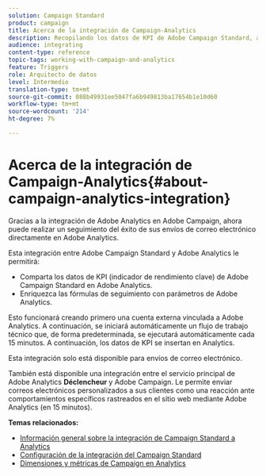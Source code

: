 ```yaml
---
solution: Campaign Standard
product: campaign
title: Acerca de la integración de Campaign-Analytics
description: Recopilando los datos de KPI de Adobe Campaign Standard, ahora puede compartir los datos de campaña con Adobe Analytics para medir las métricas de marketing por correo electrónico de Adobe Campaign.
audience: integrating
content-type: reference
topic-tags: working-with-campaign-and-analytics
feature: Triggers
role: Arquitecto de datos
level: Intermedio
translation-type: tm+mt
source-git-commit: 088b49931ee5047fa6b949813ba17654b1e10d60
workflow-type: tm+mt
source-wordcount: '214'
ht-degree: 7%

---
```



# Acerca de la integración de Campaign-Analytics{#about-campaign-analytics-integration}

Gracias a la integración de Adobe Analytics en Adobe Campaign, ahora puede realizar un seguimiento del éxito de sus envíos de correo electrónico directamente en Adobe Analytics.

Esta integración entre Adobe Campaign Standard y Adobe Analytics le permitirá:

* Comparta los datos de KPI (indicador de rendimiento clave) de Adobe Campaign Standard en Adobe Analytics.
* Enriquezca las fórmulas de seguimiento con parámetros de Adobe Analytics.

Esto funcionará creando primero una cuenta externa vinculada a Adobe Analytics. A continuación, se iniciará automáticamente un flujo de trabajo técnico que, de forma predeterminada, se ejecutará automáticamente cada 15 minutos. A continuación, los datos de KPI se insertan en Analytics.

Esta integración solo está disponible para envíos de correo electrónico.

También está disponible una integración entre el servicio principal de Adobe Analytics **Déclencheur** y Adobe Campaign. Le permite enviar correos electrónicos personalizados a sus clientes como una reacción ante comportamientos específicos rastreados en el sitio web mediante Adobe Analytics (en 15 minutos).

**Temas relacionados:**

* [Información general sobre la integración de Campaign Standard a Analytics](https://docs.adobe.com/content/help/en/analytics/integration/adobe-campaign.html)
* [Configuración de la integración del Campaign Standard](https://docs.adobe.com/content/help/en/campaign-standard/using/integrating-with-adobe-cloud/working-with-campaign-and-analytics/configure-campaign-analytics-integration.html)
* [Dimensiones y métricas de Campaign en Analytics](../../integrating/using/campaign-dimensions-and-metrics-in-analytics.md)

